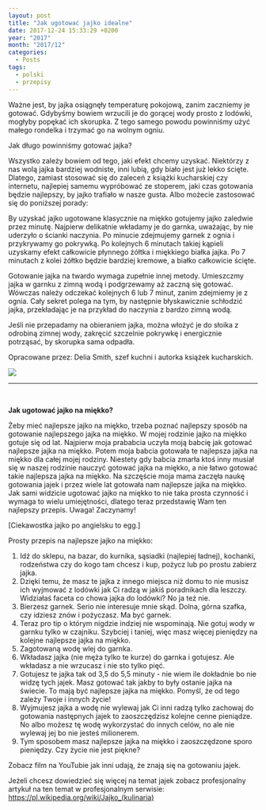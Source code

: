 ```yaml
---
layout: post
title: "Jak ugotować jajko idealne"
date: 2017-12-24 15:33:29 +0200
year: "2017"
month: "2017/12"
categories:
  - Posts
tags:
  - polski
  - przepisy
---
```


<p>Ważne jest, by jajka osiągnęły temperaturę pokojową, zanim zaczniemy je gotować. Gdybyśmy bowiem wrzucili je do gorącej wody prosto z lodówki, mogłyby popękać ich skorupka. Z tego samego powodu powinniśmy użyć małego rondelka i trzymać go na wolnym ogniu.</p>

<p>Jak długo powinniśmy gotować jajka?</p>

<p>Wszystko zależy bowiem od tego, jaki efekt chcemy uzyskać. Niektórzy z nas wolą jajka bardziej wodniste, inni lubią, gdy biało jest już lekko ścięte. Dlatego, zamiast stosować się do zaleceń z książki kucharskiej czy internetu, najlepiej samemu wypróbować ze stoperem, jaki czas gotowania będzie najlepszy, by jajko trafiało w nasze gusta. Albo możecie zastosować się do poniższej porady:</p>

<p>By uzyskać jajko ugotowane klasycznie na miękko gotujemy  jajko zaledwie przez minutę. Najpierw delikatnie wkładamy je do garnka, uważając, by nie uderzyło o ścianki naczynia. Po minucie zdejmujemy garnek z ognia i przykrywamy go pokrywką. Po kolejnych 6 minutach takiej kąpieli uzyskamy efekt całkowicie płynnego żółtka i miękkiego białka jajka. Po 7 minutach z kolei żółtko będzie bardziej kremowe, a białko całkowicie ścięte.</p>

<p>Gotowanie jajka na twardo wymaga zupełnie innej metody. Umieszczmy jajka  w garnku z zimną wodą i podgrzewamy aż zaczną się gotować. Wówczas należy odczekać kolejnych 6 lub 7 minut, zanim zdejmiemy je z ognia. Cały sekret polega na tym, by następnie błyskawicznie schłodzić jajka, przekładając je na przykład do naczynia z bardzo zimną wodą.</p>

<p>Jeśli nie przepadamy na obieraniem jajka, można włożyć je do słoika z odrobiną zimnej wody, zakręcić szczelnie pokrywkę i energicznie potrząsać, by skorupka sama odpadła.</p>

<p>Opracowane przez:  Delia Smith, szef kuchni i autorka książek kucharskich.</p>

<img src="https://i.img.itunix.eu/jajko-7713d.jpg" />

<br />
<hr />
<br />

<strong>Jak ugotować jajko na miękko?</strong>

<p>Żeby mieć najlepsze jajko na miękko, trzeba poznać najlepszy sposób na gotowanie najlepszego jajka na miękko. W mojej rodzinie jajko na miękko gotuje się od lat. Najpierw moja prababcia uczyła moją babcię jak gotować najlepsze jajka na miękko. Potem moja babcia gotowała te najlepsza jajka na miękko dla całej mojej rodziny. Niestety gdy babcia zmarła ktoś inny musiał się w naszej rodzinie nauczyć gotować jajka na miękko, a nie łatwo gotować takie najlepsza jajka na miękko. Na szczęście moja mama zaczęła naukę gotowania jajek i przez wiele lat gotowała nam najlepsze jajka na miękko. Jak sami widzicie ugotować jajko na miękko to nie taka prosta czynność i wymaga to wielu umiejętności, dlatego teraz przedstawię Wam ten najlepszy przepis. Uwaga! Zaczynamy!</p>

<p>[Ciekawostka jajko po angielsku to egg.]</p>

<p>Prosty przepis na najlepsze jajko na miękko:</p>
<ol>
 <li>Idź do sklepu, na bazar, do kurnika, sąsiadki (najlepiej ładnej), kochanki, rodzeństwa czy do kogo tam chcesz i kup, pożycz lub po prostu zabierz jajka.</li>
 <li>Dzięki temu, że masz te jajka z innego miejsca niż domu to nie musisz ich wyjmować z lodówki jak Ci radzą w jakiś poradnikach dla leszczy. Widziałaś faceta co chowa jajka do lodówki? No ja też nie.</li>
 <li>Bierzesz garnek. Serio nie interesuje mnie skąd. Dolna, górna szafka, czy idziesz znów i pożyczasz. Ma być garnek.</li>
 <li>Teraz pro tip o którym nigdzie indziej nie wspominają. Nie gotuj wody w garnku tylko w czajniku. Szybciej i taniej, więc masz więcej pieniędzy na kolejne najlepsze jajka na miękko.</li>
 <li>Zagotowaną wodę wlej do garnka.</li>
 <li>Wkładasz jajka (nie męża tylko te kurze) do garnka i gotujesz. Ale wkładasz a nie wrzucasz i nie sto tylko pięć.</li>
 <li>Gotujesz te jajka tak od 3,5 do 5,5 minuty - nie wiem ile dokładnie bo nie widzę tych jajek. Masz gotować tak jakby to były ostanie jajka na świecie. To mają być najlepsze jajka na miękko. Pomyśl, że od tego zależy Twoje i innych życie!</li>
 <li>Wyjmujesz jajka a wodę nie wylewaj jak Ci inni radzą tylko zachowaj do gotowania następnych jajek to zaoszczędzisz kolejne cenne pieniądze. No albo możesz tę wodę wykorzystać do innych celów, no ale nie wylewaj jej bo nie jesteś milionerem.</li>
 <li>Tym sposobem masz najlepsze jajka na miękko i zaoszczędzone sporo pieniędzy. Czy życie nie jest piękne?</li>
</ol>

<p>Zobacz film na YouTubie jak inni udają, że znają się na gotowaniu jajek.</p>

<p>Jeżeli chcesz dowiedzieć się więcej na temat jajek zobacz profesjonalny artykuł na ten temat w profesjonalnym serwisie: <a href="https://pl.wikipedia.org/wiki/Jajko_(kulinaria)">https://pl.wikipedia.org/wiki/Jajko_(kulinaria)</a></p>
